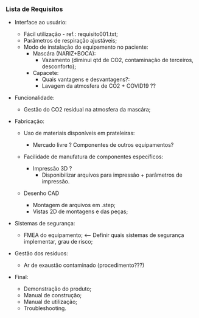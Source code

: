 ### Lista de Requisitos

- Interface ao usuário:
  - Fácil utilização - ref.: requisito001.txt;
  - Parâmetros de respiração ajustáveis;
  - Modo de instalação do equipamento no paciente:
    - Mascára (NARIZ+BOCA):
      - Vazamento (diminui qtd de CO2, contaminação de terceiros, desconforto);
    - Capacete:
      - Quais vantagens e desvantagens?:
      - Lavagem da atmosfera de CO2 + COVID19 ??  

- Funcionalidade:
  - Gestão do CO2 residual na atmosfera da mascára;



- Fabricação:
  - Uso de materiais disponíveis em prateleiras:
    - Mercado livre ? Componentes de outros equipamentos? 
  - Facilidade de manufatura de componentes específicos:
    - Impressão 3D ?
      - Disponibilizar arquivos para impressão  + parâmetros de impressão.
      
  - Desenho CAD
    - Montagem de arquivos em  .step;
    - Vistas 2D de montagens e das peças;
    
- Sistemas de segurança:
  - FMEA do equipamento; <-- Definir quais sistemas de segurança implementar, grau de risco;
- Gestão dos resíduos:
  - Ar de exaustão contaminado (procedimento???)

- Final:
  - Demonstração do produto;
  - Manual de construção;
  - Manual de utilização;
  - Troubleshooting.

